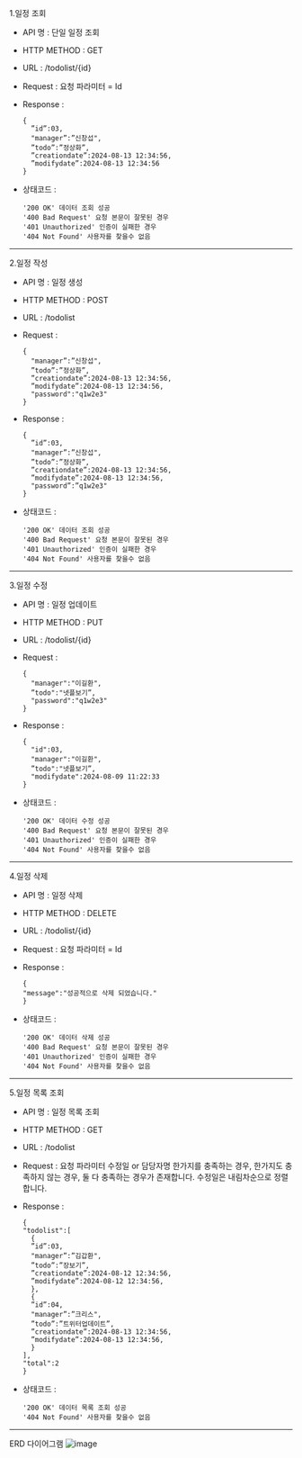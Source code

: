 1.일정 조회

+ API 명 : 단일 일정 조회
+ HTTP METHOD : GET
+ URL : /todolist/{id}
+ Request : 요청 파라미터 = Id

+ Response :
  ```
  {
    ”id”:03,
    "manager”:”신창섭",
    ”todo”:”정상화”,
    ”creationdate”:2024-08-13 12:34:56,
    ”modifydate”:2024-08-13 12:34:56
  }
  ```
+ 상태코드 :
  ```
  '200 OK' 데이터 조회 성공
  '400 Bad Request' 요청 본문이 잘못된 경우
  '401 Unauthorized' 인증이 실패한 경우
  '404 Not Found' 사용자를 찾을수 없음
  ```
* * *
2.일정 작성

+ API 명 : 일정 생성
+ HTTP METHOD : POST
+ URL : /todolist
+ Request :
  ```
  {
    "manager”:”신창섭",
    ”todo”:”정상화”,
    ”creationdate”:2024-08-13 12:34:56,
    ”modifydate”:2024-08-13 12:34:56,
    "password":"q1w2e3"
  }
  ```

+ Response :
  ```
  {
    ”id”:03,
    "manager”:”신창섭",
    ”todo”:”정상화”,
    ”creationdate”:2024-08-13 12:34:56,
    ”modifydate”:2024-08-13 12:34:56,
    "password”:”q1w2e3"
  }
  ```
+ 상태코드 :
  ```
  '200 OK' 데이터 조회 성공
  '400 Bad Request' 요청 본문이 잘못된 경우
  '401 Unauthorized' 인증이 실패한 경우
  '404 Not Found' 사용자를 찾을수 없음
  ```
* * *
  3.일정 수정

+ API 명 : 일정 업데이트
+ HTTP METHOD : PUT
+ URL : /todolist/{id}
+ Request :
  ```
  {
    "manager":"이길환",
    ”todo":"넷플보기”,
    "password":"q1w2e3"
  }
  ```

+ Response :
  ```
  {
    "id":03,
    "manager":"이길환",
    ”todo":"넷플보기”,
    "modifydate":2024-08-09 11:22:33
  }
  ```
+ 상태코드 :
  ```
  '200 OK' 데이터 수정 성공
  '400 Bad Request' 요청 본문이 잘못된 경우
  '401 Unauthorized' 인증이 실패한 경우
  '404 Not Found' 사용자를 찾을수 없음

  ```
* * *
 4.일정 삭제

+ API 명 : 일정 삭제
+ HTTP METHOD : DELETE
+ URL : /todolist/{id}
+ Request : 요청 파라미터 = Id

+ Response :
  ```
  {
  "message":"성공적으로 삭제 되었습니다."
  }
  ```
+ 상태코드 :
  ```
  '200 OK' 데이터 삭제 성공
  '400 Bad Request' 요청 본문이 잘못된 경우
  '401 Unauthorized' 인증이 실패한 경우
  '404 Not Found' 사용자를 찾을수 없음
  ```
* * *
5.일정 목록 조회

+ API 명 : 일정 목록 조회
+ HTTP METHOD : GET
+ URL : /todolist
+ Request : 요청 파라미터 수정일 or 담당자명 한가지를 충족하는 경우, 한가지도 충족하지 않는 경우, 둘 다 충족하는 경우가 존재합니다. 수정일은 내림차순으로 정렬합니다.

+ Response :
  ```
  {
  "todolist":[
    {
    ”id”:03,
    "manager”:”김갑환",
    ”todo”:”장보기”,
    ”creationdate”:2024-08-12 12:34:56,
    ”modifydate”:2024-08-12 12:34:56,
    },
    {
    ”id”:04,
    "manager”:”크리스",
    ”todo”:”트위터업데이트”,
    ”creationdate”:2024-08-13 12:34:56,
    ”modifydate”:2024-08-13 12:34:56,
    }
  ],
  "total":2
  }
  ```
+ 상태코드 :
  ```
  '200 OK' 데이터 목록 조회 성공
  '404 Not Found' 사용자를 찾을수 없음
  ```
***
ERD 다이어그램
![image](https://github.com/user-attachments/assets/9e7fc8ed-dcd7-423d-af12-76bf7a7d658c)

